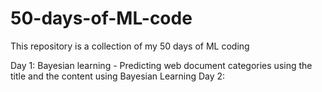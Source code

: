 # 50-days-of-ML-code

This repository is a collection of my 50 days of ML coding

Day 1: Bayesian learning - Predicting web document categories using the title and the content using Bayesian Learning
Day 2: 
